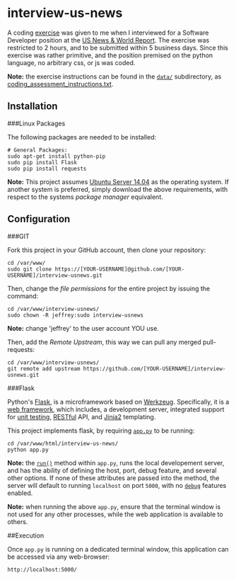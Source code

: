 interview-us-news
================

A coding [exercise](https://github.com/jeff1evesque/interview-usnews/blob/master/data/coding_assessment_instructions.txt) was given to me when I interviewed for a Software Developer position at the [US News & World Report](http://www.usnews.com/).  The exercise was restricted to 2 hours, and to be submitted within 5 business days.  Since this exercise was rather primitive, and the position premised on the python language, no arbitrary css, or js was coded.

**Note:** the exercise instructions can be found in the [`data/`](https://github.com/jeff1evesque/interview-usnews/tree/master/data/) subdirectory, as [coding_assessment_instructions.txt](https://github.com/jeff1evesque/interview-usnews/blob/master/data/coding_assessment_instructions.txt).

## Installation

###Linux Packages

The following packages are needed to be installed:

```
# General Packages:
sudo apt-get install python-pip
sudo pip install Flask
sudo pip install requests
```

**Note:** This project assumes [Ubuntu Server 14.04](http://www.ubuntu.com/download/server) as the operating system. If another system is preferred, simply download the above requirements, with respect to the systems *package manager* equivalent.

## Configuration

###GIT

Fork this project in your GitHub account, then clone your repository:

```
cd /var/www/
sudo git clone https://[YOUR-USERNAME]@github.com/[YOUR-USERNAME]/interview-usnews.git
```

Then, change the *file permissions* for the entire project by issuing the command:

```
cd /var/www/interview-usnews/
sudo chown -R jeffrey:sudo interview-usnews
```

**Note:** change 'jeffrey' to the user account YOU use.

Then, add the *Remote Upstream*, this way we can pull any merged pull-requests:

```
cd /var/www/interview-usnews/
git remote add upstream https://github.com/[YOUR-USERNAME]/interview-usnews.git
```

###Flask

Python's [Flask](http://flask.pocoo.org/), is a microframework based on [Werkzeug](http://werkzeug.pocoo.org/).  Specifically, it is a [web framework](http://en.wikipedia.org/wiki/Web_application_framework), which includes, a development server, integrated support for [unit testing](http://en.wikipedia.org/wiki/Unit_testing), [RESTful](http://en.wikipedia.org/wiki/Representational_state_transfer) API, and [Jinja2](http://jinja.pocoo.org/) templating.

This project implements flask, by requiring [`app.py`](https://github.com/jeff1evesque/interview-usnews/blob/master/app.py) to be running:

```
cd /var/www/html/interview-us-news/
python app.py
```

**Note:** the [`run()`](http://flask.pocoo.org/docs/0.10/api/#flask.Flask.run) method within `app.py`, runs the local developement server, and has the ability of defining the host, port, debug feature, and several other options. If none of these attributes are passed into the method, the server will default to running `localhost` on port `5000`, with no [`debug`](http://flask.pocoo.org/docs/0.10/quickstart/#debug-mode) features enabled.

**Note:** when running the above `app.py`, ensure that the terminal window is not used for any other processes, while the web application is available to others.

##Execution

Once `app.py` is running on a dedicated terminal window, this application can be accessed via any web-browser:

```
http://localhost:5000/
```
